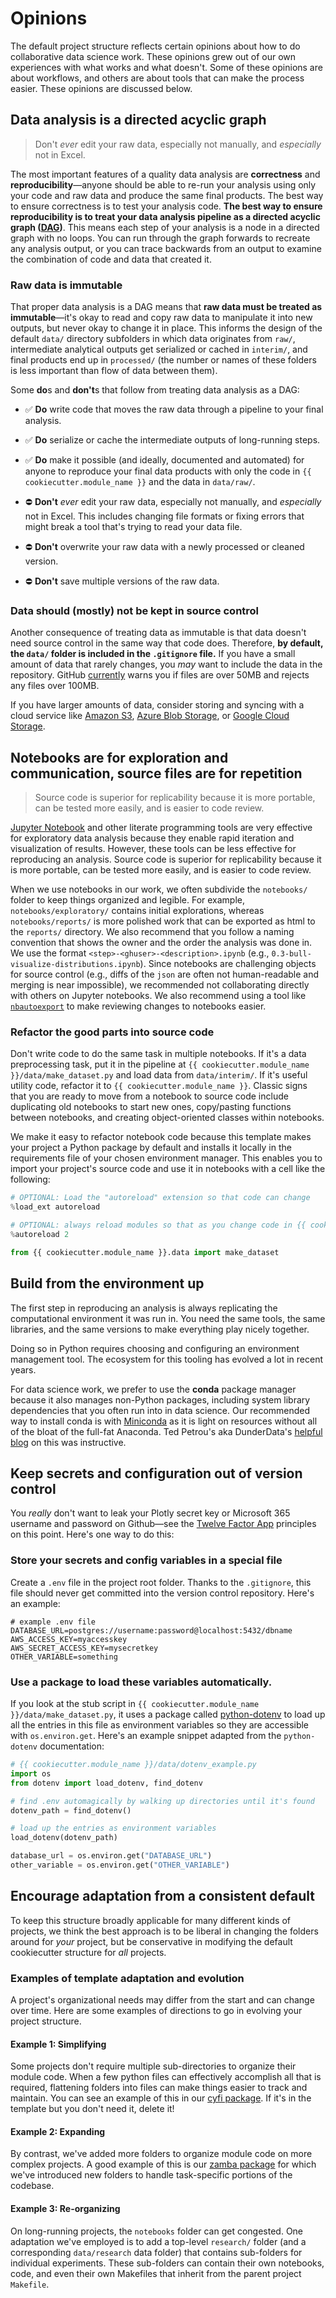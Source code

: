 # Opinions

The default project structure reflects certain opinions about how to do collaborative data science work. These opinions grew out of our own experiences with what works and what doesn't. Some of these opinions are about workflows, and others are about tools that can make the process easier. These opinions are discussed below.

## Data analysis is a directed acyclic graph

> Don't _ever_ edit your raw data, especially not manually, and _especially_ not in Excel.

The most important features of a quality data analysis are **correctness** and **reproducibility**—anyone should be able to re-run your analysis using only your code and raw data and produce the same final products. The best way to ensure correctness is to test your analysis code. **The best way to ensure reproducibility is to treat your data analysis pipeline as a directed acyclic graph ([DAG](https://en.wikipedia.org/wiki/Directed_acyclic_graph))**. This means each step of your analysis is a node in a directed graph with no loops. You can run through the graph forwards to recreate any analysis output, or you can trace backwards from an output to examine the combination of code and data that created it.

### Raw data is immutable

That proper data analysis is a DAG means that **raw data must be treated as immutable**—it's okay to read and copy raw data to manipulate it into new outputs, but never okay to change it in place. This informs the design of the default `data/` directory subfolders in which data originates from `raw/`, intermediate analytical outputs get serialized or cached in `interim/`, and final products end up in `processed/` (the number or names of these folders is less important than flow of data between them). 

Some **do**s and **don't**s that follow from treating data analysis as a DAG:

* ✅ **Do** write code that moves the raw data through a pipeline to your final analysis.
* ✅ **Do** serialize or cache the intermediate outputs of long-running steps.
* ✅ **Do** make it possible (and ideally, documented and automated) for anyone to reproduce your final data products with only the code in `{{ cookiecutter.module_name }}` and the data in `data/raw/`.

* ⛔ **Don't** _ever_ edit your raw data, especially not manually, and _especially_ not in Excel. This includes changing file formats or fixing errors that might break a tool that's trying to read your data file.
* ⛔ **Don't** overwrite your raw data with a newly processed or cleaned version.
* ⛔ **Don't** save multiple versions of the raw data. 

### Data should (mostly) not be kept in source control

Another consequence of treating data as immutable is that data doesn't need source control in the same way that code does. Therefore, **by default, the `data/` folder is included in the `.gitignore` file.** If you have a small amount of data that rarely changes, you _may_ want to include the data in the repository. GitHub [currently](https://docs.github.com/en/repositories/working-with-files/managing-large-files/about-large-files-on-github#file-size-limits) warns you if files are over 50MB and rejects any files over 100MB. 

If you have larger amounts of data, consider storing and syncing with a cloud service like [Amazon S3](https://aws.amazon.com/s3/), [Azure Blob Storage](https://learn.microsoft.com/en-us/azure/storage/blobs/storage-blobs-overview), or [Google Cloud Storage](https://cloud.google.com/storage/docs/introduction).

## Notebooks are for exploration and communication, source files are for repetition

> Source code is superior for replicability because it is more portable, can be tested more easily, and is easier to code review.

[Jupyter Notebook](https://jupyter.org/) and other literate programming tools are very effective for exploratory data analysis because they enable rapid iteration and visualization of results. However, these tools can be less effective for reproducing an analysis. Source code is superior for replicability because it is more portable, can be tested more easily, and is easier to code review. 

When we use notebooks in our work, we often subdivide the `notebooks/` folder to keep things organized and legible. For example, `notebooks/exploratory/` contains initial explorations, whereas `notebooks/reports/` is more polished work that can be exported as html to the `reports/` directory. We also recommend that you follow a naming convention that shows the owner and the order the analysis was done in. We use the format `<step>-<ghuser>-<description>.ipynb` (e.g., `0.3-bull-visualize-distributions.ipynb`). Since notebooks are challenging objects for source control (e.g., diffs of the `json` are often not human-readable and merging is near impossible), we recommended not collaborating directly with others on Jupyter notebooks. We also recommend using a tool like [`nbautoexport`](https://github.com/drivendataorg/nbautoexport) to make reviewing changes to notebooks easier. 

### Refactor the good parts into source code 

Don't write code to do the same task in multiple notebooks. If it's a data preprocessing task, put it in the pipeline at `{{ cookiecutter.module_name }}/data/make_dataset.py` and load data from `data/interim/`. If it's useful utility code, refactor it to `{{ cookiecutter.module_name }}`. Classic signs that you are ready to move from a notebook to source code include duplicating old notebooks to start new ones, copy/pasting functions between notebooks, and creating object-oriented classes within notebooks.

We make it easy to refactor notebook code because this template makes your project a Python package by default and installs it locally in the requirements file of your chosen environment manager. This enables you to import your project's source code and use it in notebooks with a cell like the following:

```python
# OPTIONAL: Load the "autoreload" extension so that code can change
%load_ext autoreload

# OPTIONAL: always reload modules so that as you change code in {{ cookiecutter.module_name }}, it gets loaded
%autoreload 2

from {{ cookiecutter.module_name }}.data import make_dataset
```

## Build from the environment up

The first step in reproducing an analysis is always replicating the computational environment it was run in. You need the same tools, the same libraries, and the same versions to make everything play nicely together.

Doing so in Python requires choosing and configuring an environment management tool. The ecosystem for this tooling has evolved a lot in recent years. 

For data science work, we prefer to use the **conda** package manager because it also manages non-Python packages, including system library dependencies that you often run into in data science. Our recommended way to install conda is with [Miniconda](https://docs.anaconda.com/free/miniconda/) as it is light on resources without all of the bloat of the full-fat Anaconda. Ted Petrou's aka DunderData's [helpful blog](https://medium.com/dunder-data/anaconda-is-bloated-set-up-a-lean-robust-data-science-environment-with-miniconda-and-conda-forge-b48e1ac11646) on this was instructive. 

## Keep secrets and configuration out of version control

You _really_ don't want to leak your Plotly secret key or Microsoft 365 username and password on Github—see the [Twelve Factor App](https://12factor.net/config) principles on this point. Here's one way to do this:

### Store your secrets and config variables in a special file

Create a `.env` file in the project root folder. Thanks to the `.gitignore`, this file should never get committed into the version control repository. Here's an example:

```nohighlight
# example .env file
DATABASE_URL=postgres://username:password@localhost:5432/dbname
AWS_ACCESS_KEY=myaccesskey
AWS_SECRET_ACCESS_KEY=mysecretkey
OTHER_VARIABLE=something
```

### Use a package to load these variables automatically.

If you look at the stub script in `{{ cookiecutter.module_name }}/data/make_dataset.py`, it uses a package called [python-dotenv](https://github.com/theskumar/python-dotenv) to load up all the entries in this file as environment variables so they are accessible with `os.environ.get`. Here's an example snippet adapted from the `python-dotenv` documentation:

```python
# {{ cookiecutter.module_name }}/data/dotenv_example.py
import os
from dotenv import load_dotenv, find_dotenv

# find .env automagically by walking up directories until it's found
dotenv_path = find_dotenv()

# load up the entries as environment variables
load_dotenv(dotenv_path)

database_url = os.environ.get("DATABASE_URL")
other_variable = os.environ.get("OTHER_VARIABLE")
```

## Encourage adaptation from a consistent default

To keep this structure broadly applicable for many different kinds of projects, we think the best approach is to be liberal in changing the folders around for _your_ project, but be conservative in modifying the default cookiecutter structure for _all_ projects.

### Examples of template adaptation and evolution

A project's organizational needs may differ from the start and can change over time. Here are some examples of directions to go in evolving your project structure. 

#### Example 1: Simplifying

Some projects don't require multiple sub-directories to organize their module code. When a few python files can effectively accomplish all that is required, flattening folders into files can make things easier to track and maintain. You can see an example of this in our [cyfi package](https://github.com/drivendataorg/cyfi/tree/main/cyfi). If it's in the template but you don't need it, delete it!

#### Example 2: Expanding

By contrast, we've added more folders to organize module code on more complex projects. A good example of this is our [zamba package](https://github.com/drivendataorg/zamba/tree/master/zamba) for which we've introduced new folders to handle task-specific portions of the codebase.

#### Example 3: Re-organizing

On long-running projects, the `notebooks` folder can get congested. One adaptation we've employed is to add a top-level `research/` folder (and a corresponding `data/research` data folder) that contains sub-folders for individual experiments. These sub-folders can contain their own notebooks, code, and even their own Makefiles that inherit from the parent project `Makefile`.